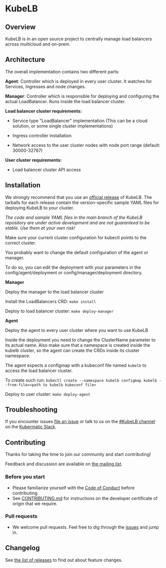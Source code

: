 # KubeLB

## Overview

KubeLB is in an open source project to centrally manage load balancers across multicloud and on-prem.

## Architecture

The overall implementation contains two different parts:

**Agent**: Controller which is deployed in every user cluster. It watches for Services, Ingresses and node changes.

**Manager**: Controller which is responsible for deploying and configuring the actual LoadBalancer. Runs inside the load
balancer cluster.

**Load balancer cluster requirements:**

* Service type "LoadBalancer" implementation (This can be a cloud solution, or some single cluster implementations)

* Ingress controller installation

* Network access to the user cluster nodes with node port range (default: 30000-32767)

**User cluster requirements:**

* Load balancer cluster API access

## Installation

We strongly recommend that you use an [official release][3] of KubeLB. The tarballs for each release contain the
version-specific sample YAML files for deploying KubeLB to your cluster.

_The code and sample YAML files in the main branch of the KubeLB repository are under active development and are not
guaranteed to be stable. Use them at your own risk!_

Make sure your current cluster configuration for kubectl points to the correct cluster.

You probably want to change the default configuration of the agent or manager.

To do so, you can edit the deployment with your parameters in the config/agent/deployment or config/manager/deployment
directory.

**Manager**

Deploy the manager to the load balancer cluster

Install the LoadBalancers CRD: `make install`

Deploy to load balancer cluster: `make deploy-manager`

**Agent**

Deploy the agent to every user cluster where you want to use KubeLB

Inside the deployment you need to change the ClusterName parameter to its actual name. Also make sure that a namespace
is created inside the kubelb cluster, so the agent can create the CRDs inside its cluster namespace.

The agent expects a configmap with a kubeconf file named `kubelb` to access the load balancer cluster.

To create such run: `kubectl create --namespace kubelb configmap kubelb --from-file=<path to kubelb kubeconf file>`

Deploy to user cluster: `make deploy-agent`

## Troubleshooting

If you encounter issues [file an issue][1] or talk to us on the [#KubeLB channel][12] on the [Kubermatic Slack][15].

## Contributing

Thanks for taking the time to join our community and start contributing!

Feedback and discussion are available on [the mailing list][11].

### Before you start

* Please familiarize yourself with the [Code of Conduct][4] before contributing.
* See [CONTRIBUTING.md][2] for instructions on the developer certificate of origin that we require.

### Pull requests

* We welcome pull requests. Feel free to dig through the [issues][1] and jump in.

## Changelog

See [the list of releases][3] to find out about feature changes.

[1]: https://github.com/kubermatic/KubeLB/issues

[2]: https://github.com/kubermatic/KubeLB/blob/main/CONTRIBUTING.md

[3]: https://github.com/kubermatic/KubeLB/releases

[4]: https://github.com/kubermatic/KubeLB/blob/main/CODE_OF_CONDUCT.md

[11]: https://groups.google.com/forum/#!forum/kubelb-dev

[12]: https://kubermatic.slack.com/messages/kubelb

[15]: http://slack.kubermatic.io/

[21]: https://kubermatic.github.io/KubeLB/
